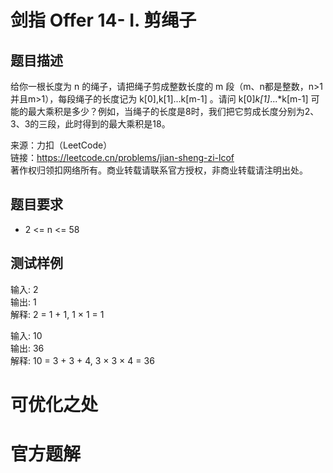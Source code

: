 # 剑指 Offer 14- I. 剪绳子
## 题目描述
给你一根长度为 n 的绳子，请把绳子剪成整数长度的 m 段（m、n都是整数，n>1并且m>1），每段绳子的长度记为 k[0],k[1]...k[m-1] 。请问 k[0]*k[1]*...*k[m-1] 可能的最大乘积是多少？例如，当绳子的长度是8时，我们把它剪成长度分别为2、3、3的三段，此时得到的最大乘积是18。<br />

来源：力扣（LeetCode）<br />
链接：https://leetcode.cn/problems/jian-sheng-zi-lcof <br />
著作权归领扣网络所有。商业转载请联系官方授权，非商业转载请注明出处。<br />
## 题目要求
- 2 <= n <= 58 <br />
## 测试样例
输入: 2 <br />
输出: 1 <br />
解释: 2 = 1 + 1, 1 × 1 = 1 <br />

输入: 10 <br />
输出: 36 <br />
解释: 10 = 3 + 3 + 4, 3 × 3 × 4 = 36 <br />
# 可优化之处
# 官方题解